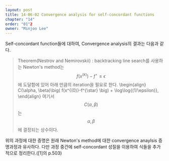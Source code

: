 ```yaml
---
layout: post
title: 14-06-02 Convergence analysis for self-concordant functions
chapter: "14"
order: "01"2
owner: "Minjoo Lee"
---
```

Self-concordant function들에 대하여, Convergence analysis의 결과는 다음과 같다.

>Theorem(Nestrov and Nemirovskii) : backtracking line search를 사용하는 Newton's method는 $$f(x^{(k)})-f^{\star}\leq \epsilon$$에 도달함에 있어 아래 만큼의 iteration을 필요로 한다.
>\begin{align}
>C(\alpha, \beta)\big( f(x^{(0)}-f^{\star} \big) + \log\log{(1/\epsilon)},
>\end{align}
여기서 $$C(\alpha, \beta)$$는 $$\alpha, \beta$$에 결정되는 상수이다.

위의 과정에 대한 증명은 원래 Newton's method에 대한 convergence anaylsis 증명과정과 유사하다. 다만 과정 중간에  self-concordant 성질을 이용하여 식들을 추가적으로 정리한다.([1]의 p.503)